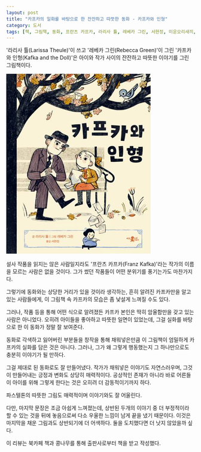 ```yaml
---
layout: post
title: "카프카의 일화를 바탕으로 한 잔잔하고 따뜻한 동화 - 카프카와 인형"
category: 도서
tags: [책, 그림책, 동화, 프란츠 카프카, 라리사 튤, 레베카 그린, 서현정, 미운오리새끼, 북카페 책과 콩나무, 서평]
---
```


'라리사 튤(Larissa Theule)'이 쓰고
'레베카 그린(Rebecca Green)'이 그린
'카프카와 인형(Kafka and the Doll)'은
아이와 작가 사이의 잔잔하고 따뜻한 이야기를 그린 그림책이다.

![표지](/images/kafka-and-the-doll-picture-book-h480.jpg)

설사 작품을 읽지는 않은 사람일지라도
'프란츠 카프카(Franz Kafka)'라는 작가의 이름을 모르는 사람은 없을 것이다.
그가 썼던 작품들이 어떤 분위기를 풍기는가도 마찬가지다.

그렇기에 동화와는 상당한 거리가 있을 것이라 생각하는, 흔히 알려진 카프카만을 알고있는 사람들에게,
이 그림책 속 카프카의 모습은 좀 낯설게 느껴질 수도 있다.

그러나, 작품 등을 통해 어떤 식으로 알려졌든
카프카 본인은 딱히 암울함만을 갖고 있는 사람은 아니었다.
오히려 아이들을 좋아하고 따뜻한 일면이 있었는데,
그걸 실화를 바탕으로 한 이 동화가 정말 잘 보여준다.

동화로 각색하고 잃어버린 부분들을 창작을 통해 채워넣은만큼
이 그림책이 엄밀하게 카프카의 실화를 담은 것은 아니다.
그러나, 그가 왜 그렇게 행동했는지 그 하나만으로도 충분히 이야기가 될 만하다.

그걸 제대로 된 동화로도 잘 만들어냈다.
작가가 채워넣은 이야기도 자연스러우며,
그것이 만들어내는 긍정과 변화도 상당히 매력적이다.
공상적인 존재가 아니라 바로 어른들이 아이를 위해 그렇게 한다는 것은 오히려 더 감동적이기까지 하다.

파스텔톤의 따뜻한 그림도 매력적이며 이야기와도 잘 어울린다.

다만, 마지막 문장은 조금 아쉽게 느껴졌는데,
상반된 두개의 이야기 중 더 부정적이라 할 수 있는 것을 뒤에 놓음으로써
다소 우울한 느낌이 남게 끝을 냈기 때문이다.
이것은 마지막을 채운 그림과도 상반되기에 더 어색하다.
둘을 도치했다면 더 낫지 않았을까 싶다.



<div class="im im-info">
이 리뷰는 북카페 책과 콩나무를 통해 출판사로부터 책을 받고 작성했다.
</div>

